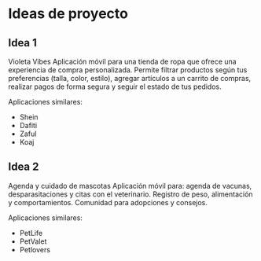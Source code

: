 # Ideas de proyecto

## Idea 1
Violeta Vibes
Aplicación móvil para una tienda de ropa que ofrece una experiencia de compra personalizada. Permite filtrar productos según tus preferencias (talla, color, estilo), agregar artículos a un carrito de compras, realizar pagos de forma segura y seguir el estado de tus pedidos.

Aplicaciones similares:
- Shein 
- Dafiti
- Zaful
- Koaj 

## Idea 2
Agenda y cuidado de mascotas
Aplicación móvil para: 
agenda de vacunas, desparasitaciones y citas con el veterinario.
Registro de peso, alimentación y comportamientos.
Comunidad para adopciones y consejos.

Aplicaciones similares:
- PetLife
- PetValet
- Petlovers
